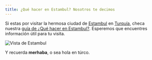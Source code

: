```yaml
---
title: ¿Qué hacer en Estambul? Nosotros te decimos
---
```


Si estas por visitar la hermosa ciudad de [Estambul](/tag/estambul) en [Turquía](/tag/turquia), checa nuestra [guía de ¿Qué hacer en Estambul?](/estambul). Esperemos que encuentres información útil para tu visita.

![Vista de Estambul](/content/images/2015/04/2014-12-19-15-01-19-1.jpg)

Y recuerda **merhaba**, o sea hola en túrco.